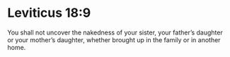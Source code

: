 # Leviticus 18:9

You shall not uncover the nakedness of your sister, your father’s daughter or your mother’s daughter, whether brought up in the family or in another home.
